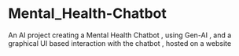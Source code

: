 # Mental_Health-Chatbot
 An AI project creating a Mental Health Chatbot , using Gen-AI , and a graphical UI based interaction with the chatbot , hosted on a website
